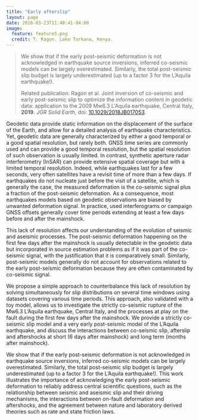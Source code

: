 ```yaml
---
title: "Early afterslip"
layout: page
date: 2016-03-23T11:48:41-04:00
image:
  feature: feature5.png
  credit: T. Ragon. Lake Turkana, Kenya.
---
```


> We show that if the early post-seismic deformation is not acknowledged in earthquake source inversions, inferred co-seismic models can be largely overestimated. Similarly, the total post-seismic slip budget is largely underestimated (up to a factor 3 for the L’Aquila earthquake!).  
>
>Related publication: Ragon et al. Joint inversion of co-seismic and early post-seismic slip to optimize the information content in geodetic data: application to the 2009 Mw6.3 L'Aquila earthquake, Central Italy, **2019**. *JGR Solid Earth*, doi: [10.1029/2018JB017053](https://doi.org/10.1029/2018JB017053). 

Geodetic data provide static information on the displacement of the surface of the Earth, and allow for a detailed analysis of earthquake characteristics. Yet, geodetic data are generally characterized by either a good temporal or a good spatial resolution, but rarely both. GNSS time series are commonly used and can provide a good temporal resolution, but the spatial resolution of such observation is usually limited. In contrast, synthetic aperture radar interferometry (InSAR) can provide extensive spatial coverage but with a limited temporal resolution. Indeed, while earthquakes last for a few seconds, very often satellites have a revisit time of more than a few days. If earthquakes do not nucleate just before the visit of a satellite, which is generally the case, the measured deformation is the co-seismic signal plus a fraction of the post-seismic deformation. As a consequence, most earthquakes models based on geodetic observations are biased by unwanted deformation signal. In practice, used interferograms or campaign GNSS offsets generally cover time periods extending at least a few days before and after the mainshock.

This lack of resolution affects our understanding of the evolution of seismic and aseismic processes. The post-seismic deformation happening on the first few days after the mainshock is usually detectable in the geodetic data but incorporated in source estimation problems as if it was part of the co-seismic signal, with the justification that it is comparatively small. Similarly, post-seismic models generally do not account for observations related to the early post-seismic deformation because they are often contaminated by co-seismic signal.

We propose a simple approach to counterbalance this lack of resolution by solving simultaneously for slip distributions on several time windows using datasets covering various time periods. This approach, also validated with a toy model, allows us to investigate the strictly co-seismic rupture of the Mw6.3 L’Aquila earthquake, Central Italy, and the processes at play on the fault during the first few days after the mainshock. We provide a strictly co-seismic slip model and a very early post-seismic model of the L’Aquila earthquake, and discuss the interactions between co-seismic slip, afterslip and aftershocks at short (6 days after mainshock) and long term (months after mainshock).

We show that if the early post-seismic deformation is not acknowledged in earthquake source inversions, inferred co-seismic models can be largely overestimated. Similarly, the total post-seismic slip budget is largely underestimated (up to a factor 3 for the L’Aquila earthquake!). This work illustrates the importance of acknowledging the early post-seismic deformation to reliably address central scientific questions, such as the relationship between seismic and aseismic slip and their driving mechanisms, the interactions between on-fault deformation and aftershocks, and the agreement between nature and laboratory derived theories such as rate and state friction laws.